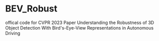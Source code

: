 # BEV_Robust
offical code for CVPR 2023 Paper Understanding the Robustness of 3D Object Detection With Bird's-Eye-View Representations in Autonomous Driving
